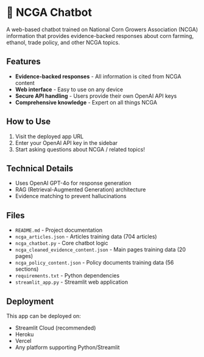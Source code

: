 # 🌽 NCGA Chatbot

A web-based chatbot trained on National Corn Growers Association (NCGA) information that provides evidence-backed responses about corn farming, ethanol, trade policy, and other NCGA topics.

## Features

- **Evidence-backed responses** - All information is cited from NCGA content
- **Web interface** - Easy to use on any device
- **Secure API handling** - Users provide their own OpenAI API keys
- **Comprehensive knowledge** - Expert on all things NCGA

## How to Use

1. Visit the deployed app URL
2. Enter your OpenAI API key in the sidebar
3. Start asking questions about NCGA / related topics!

## Technical Details

- Uses OpenAI GPT-4o for response generation
- RAG (Retrieval-Augmented Generation) architecture
- Evidence matching to prevent hallucinations

## Files

- `README.md` - Project documentation
- `ncga_articles.json` - Articles training data (704 articles)
- `ncga_chatbot.py` - Core chatbot logic
- `ncga_cleaned_evidence_content.json` - Main pages training data (20 pages)
- `ncga_policy_content.json` - Policy documents training data (56 sections)
- `requirements.txt` - Python dependencies
- `streamlit_app.py` - Streamlit web application

## Deployment

This app can be deployed on:
- Streamlit Cloud (recommended)
- Heroku
- Vercel
- Any platform supporting Python/Streamlit 
